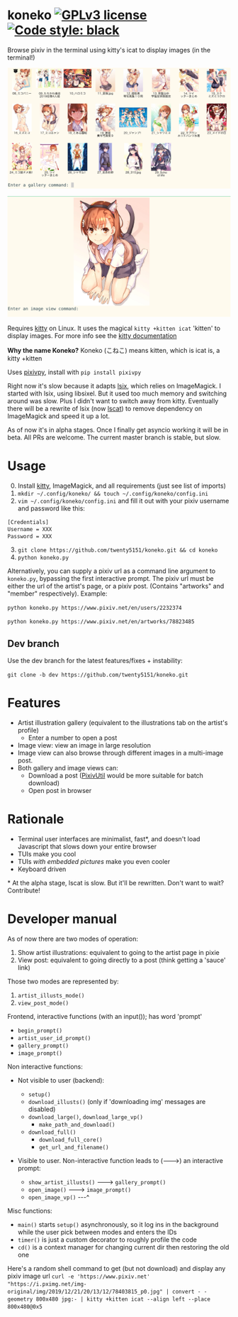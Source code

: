 # koneko [![GPLv3 license](https://img.shields.io/badge/License-GPLv3-blue.svg)](https://www.gnu.org/licenses/gpl-3.0.txt) [![Code style: black](https://img.shields.io/badge/code%20style-black-000000.svg)](https://github.com/psf/black)
Browse pixiv in the terminal using kitty's icat to display images (in the terminal!)

![Gallery view](gallery_view.png)

![Image_view](image_view.png)

Requires [kitty](https://github.com/kovidgoyal/kitty) on Linux. It uses the magical `kitty +kitten icat` 'kitten' to display images. For more info see the [kitty documentation](https://sw.kovidgoyal.net/kitty/kittens/icat.html)

**Why the name Koneko?** Koneko (こねこ) means kitten, which is icat is, a kitty +kitten

Uses [pixivpy](https://github.com/upbit/pixivpy/), install with `pip install pixivpy`

Right now it's slow because it adapts [lsix](https://github.com/hackerb9/lsix/), which relies on ImageMagick. I started with lsix, using libsixel. But it used too much memory and switching around was slow. Plus I didn't want to switch away from kitty. Eventually there will be a rewrite of lsix (now [lscat](https://github.com/twenty5151/koneko/blob/master/lscat)) to remove dependency on ImageMagick and speed it up a lot.

As of now it's in alpha stages. Once I finally get asyncio working it will be in beta. All PRs are welcome. The current master branch is stable, but slow.


# Usage
0. Install [kitty](https://github.com/kovidgoyal/kitty), ImageMagick, and all requirements (just see list of imports)
1. `mkdir ~/.config/koneko/ && touch ~/.config/koneko/config.ini`
2. `vim ~/.config/koneko/config.ini` and fill it out with your pixiv username and password like this:

```
[Credentials]
Username = XXX
Password = XXX
```

3. `git clone https://github.com/twenty5151/koneko.git && cd koneko`
4. `python koneko.py`

Alternatively, you can supply a pixiv url as a command line argument to `koneko.py`, bypassing the first interactive prompt. The pixiv url must be either the url of the artist's page, or a pixiv post. (Contains "artworks" and "member" respectively). Example:

```python koneko.py https://www.pixiv.net/en/users/2232374```

```python koneko.py https://www.pixiv.net/en/artworks/78823485```

## Dev branch

Use the dev branch for the latest features/fixes + instability:

```git clone -b dev https://github.com/twenty5151/koneko.git```


# Features
* Artist illustration gallery (equivalent to the illustrations tab on the artist's profile)
    * Enter a number to open a post
* Image view: view an image in large resolution
* Image view can also browse through different images in a multi-image post.
* Both gallery and image views can:
    * Download a post ([PixivUtil](https://github.com/Nandaka/PixivUtil2/) would be more suitable for batch download)
    * Open post in browser


# Rationale
* Terminal user interfaces are minimalist, fast*, and doesn't load Javascript that slows down your entire browser
* TUIs make you cool
* TUIs *with embedded pictures* make you even cooler
* Keyboard driven

\* At the alpha stage, lscat is slow. But it'll be rewritten. Don't want to wait? Contribute!


# Developer manual
As of now there are two modes of operation:

1. Show artist illustrations: equivalent to going to the artist page in pixie
2. View post: equivalent to going directly to a post (think getting a 'sauce' link)

Those two modes are represented by:

1. `artist_illusts_mode()`
2. `view_post_mode()`

Frontend, interactive functions (with an input()); has word 'prompt'

* `begin_prompt()`
* `artist_user_id_prompt()`
* `gallery_prompt()`
* `image_prompt()`

Non interactive functions:

* Not visible to user (backend):
    * `setup()`
    * `download_illusts()`   (only if 'downloading img' messages are disabled)
    * `download_large()`, `download_large_vp()`
        * `make_path_and_download()`
    * `download_full()`
        * `download_full_core()`
        * `get_url_and_filename()`

* Visible to user. Non-interactive function leads to (--->) an interactive prompt:
    * `show_artist_illusts()` ---> `gallery_prompt()`
    * `open_image()` ---> `image_prompt()`
    * `open_image_vp()` ---^

Misc functions:
* `main()` starts `setup()` asynchronously, so it log ins in the background while the user pick between modes and enters the IDs
* `timer()` is just a custom decorator to roughly profile the code
* `cd()` is a context manager for changing current dir then restoring the old one

Here's a random shell command to get (but not download) and display any pixiv image url
`curl -e 'https://www.pixiv.net' "https://i.pximg.net/img-original/img/2019/12/21/20/13/12/78403815_p0.jpg" | convert - -geometry 800x480 jpg:- | kitty +kitten icat --align left --place 800x480@0x5`
